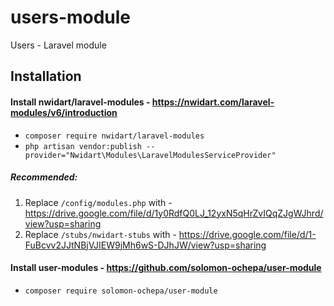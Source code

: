 # users-module
Users - Laravel module

## Installation
#### Install nwidart/laravel-modules - https://nwidart.com/laravel-modules/v6/introduction
* `composer require nwidart/laravel-modules`
* `php artisan vendor:publish --provider="Nwidart\Modules\LaravelModulesServiceProvider"`

##### Recommended:
1. Replace `/config/modules.php` with - https://drive.google.com/file/d/1y0RdfQ0LJ_12yxN5qHrZvIQqZJgWJhrd/view?usp=sharing
2. Replace `/stubs/nwidart-stubs` with - https://drive.google.com/file/d/1-FuBcvv2JJtNBjVJIEW9jMh6wS-DJhJW/view?usp=sharing

#### Install user-modules - https://github.com/solomon-ochepa/user-module
* `composer require solomon-ochepa/user-module`
